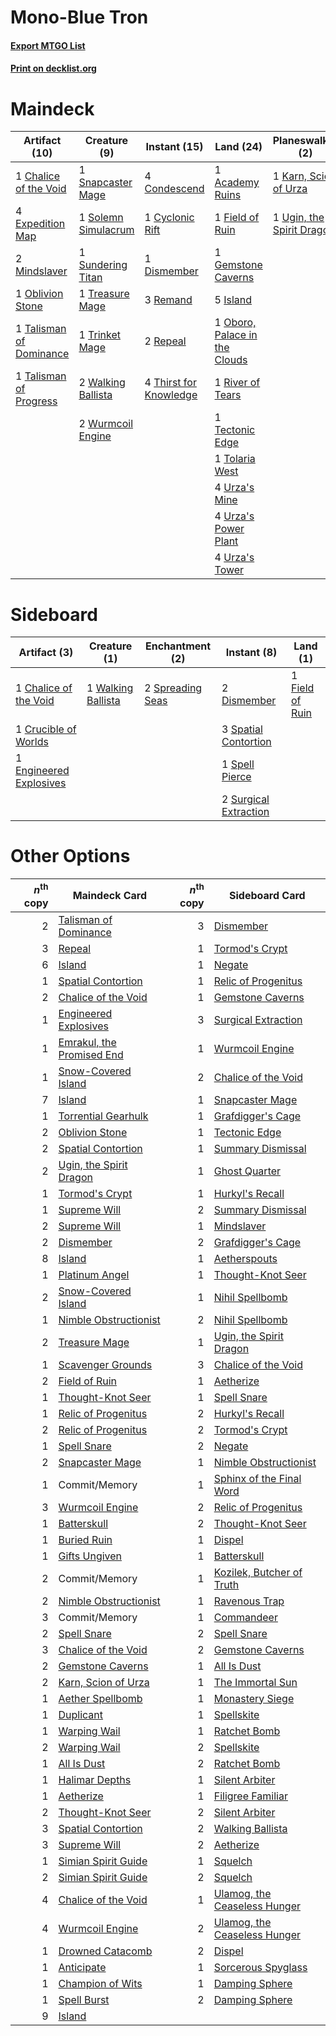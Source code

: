 # Mono-Blue Tron

#### [Export MTGO List](../collection/Mono-Blue%20Tron/Mono-Blue%20Tron.txt)
#### [Print on decklist.org](http://decklist.org/?deckmain=1%09Academy%20Ruins%0A1%09Chalice%20of%20the%20Void%0A4%09Condescend%0A1%09Cyclonic%20Rift%0A1%09Dismember%0A4%09Expedition%20Map%0A1%09Field%20of%20Ruin%0A1%09Gemstone%20Caverns%0A5%09Island%0A1%09Karn,%20Scion%20of%20Urza%0A2%09Mindslaver%0A1%09Oblivion%20Stone%0A1%09Oboro,%20Palace%20in%20the%20Clouds%0A3%09Remand%0A2%09Repeal%0A1%09River%20of%20Tears%0A1%09Snapcaster%20Mage%0A1%09Solemn%20Simulacrum%0A1%09Sundering%20Titan%0A1%09Talisman%20of%20Dominance%0A1%09Talisman%20of%20Progress%0A1%09Tectonic%20Edge%0A4%09Thirst%20for%20Knowledge%0A1%09Tolaria%20West%0A1%09Treasure%20Mage%0A1%09Trinket%20Mage%0A1%09Ugin,%20the%20Spirit%20Dragon%0A4%09Urza's%20Mine%0A4%09Urza's%20Power%20Plant%0A4%09Urza's%20Tower%0A2%09Walking%20Ballista%0A2%09Wurmcoil%20Engine&deckside=1%09Chalice%20of%20the%20Void%0A1%09Crucible%20of%20Worlds%0A2%09Dismember%0A1%09Engineered%20Explosives%0A1%09Field%20of%20Ruin%0A3%09Spatial%20Contortion%0A1%09Spell%20Pierce%0A2%09Spreading%20Seas%0A2%09Surgical%20Extraction%0A1%09Walking%20Ballista)
# Maindeck

|                                          Artifact (10)                                           |                                         Creature (9)                                         |                                          Instant (15)                                           |                                               Land (24)                                               |                                          Planeswalker (2)                                          |
|--------------------------------------------------------------------------------------------------|----------------------------------------------------------------------------------------------|-------------------------------------------------------------------------------------------------|-------------------------------------------------------------------------------------------------------|----------------------------------------------------------------------------------------------------|
|1 [Chalice of the Void](http://gatherer.wizards.com/Pages/Card/Details.aspx?multiverseid=370411)  |1 [Snapcaster Mage](http://gatherer.wizards.com/Pages/Card/Details.aspx?multiverseid=425875)  |4 [Condescend](http://gatherer.wizards.com/Pages/Card/Details.aspx?multiverseid=438612)          |1 [Academy Ruins](http://gatherer.wizards.com/Pages/Card/Details.aspx?multiverseid=370424)             |1 [Karn, Scion of Urza](http://gatherer.wizards.com/Pages/Card/Details.aspx?multiverseid=442889)    |
|4 [Expedition Map](http://gatherer.wizards.com/Pages/Card/Details.aspx?multiverseid=397742)       |1 [Solemn Simulacrum](http://gatherer.wizards.com/Pages/Card/Details.aspx?multiverseid=420612)|1 [Cyclonic Rift](http://gatherer.wizards.com/Pages/Card/Details.aspx?multiverseid=425860)       |1 [Field of Ruin](http://gatherer.wizards.com/Pages/Card/Details.aspx?multiverseid=435415)             |1 [Ugin, the Spirit Dragon](http://gatherer.wizards.com/Pages/Card/Details.aspx?multiverseid=394086)|
|2 [Mindslaver](http://gatherer.wizards.com/Pages/Card/Details.aspx?multiverseid=209044)           |1 [Sundering Titan](http://gatherer.wizards.com/Pages/Card/Details.aspx?multiverseid=442222)  |1 [Dismember](http://gatherer.wizards.com/Pages/Card/Details.aspx?multiverseid=397830)           |1 [Gemstone Caverns](http://gatherer.wizards.com/Pages/Card/Details.aspx?multiverseid=122094)          |                                                                                                    |
|1 [Oblivion Stone](http://gatherer.wizards.com/Pages/Card/Details.aspx?multiverseid=438789)       |1 [Treasure Mage](http://gatherer.wizards.com/Pages/Card/Details.aspx?multiverseid=442776)    |3 [Remand](http://gatherer.wizards.com/Pages/Card/Details.aspx?multiverseid=397881)              |5 [Island](http://gatherer.wizards.com/Pages/Card/Details.aspx?multiverseid=439602)                    |                                                                                                    |
|1 [Talisman of Dominance](http://gatherer.wizards.com/Pages/Card/Details.aspx?multiverseid=430629)|1 [Trinket Mage](http://gatherer.wizards.com/Pages/Card/Details.aspx?multiverseid=442777)     |2 [Repeal](http://gatherer.wizards.com/Pages/Card/Details.aspx?multiverseid=397667)              |1 [Oboro, Palace in the Clouds](http://gatherer.wizards.com/Pages/Card/Details.aspx?multiverseid=74206)|                                                                                                    |
|1 [Talisman of Progress](http://gatherer.wizards.com/Pages/Card/Details.aspx?multiverseid=39597)  |2 [Walking Ballista](http://gatherer.wizards.com/Pages/Card/Details.aspx?multiverseid=423848) |4 [Thirst for Knowledge](http://gatherer.wizards.com/Pages/Card/Details.aspx?multiverseid=205311)|1 [River of Tears](http://gatherer.wizards.com/Pages/Card/Details.aspx?multiverseid=438812)            |                                                                                                    |
|                                                                                                  |2 [Wurmcoil Engine](http://gatherer.wizards.com/Pages/Card/Details.aspx?multiverseid=425825)  |                                                                                                 |1 [Tectonic Edge](http://gatherer.wizards.com/Pages/Card/Details.aspx?multiverseid=409575)             |                                                                                                    |
|                                                                                                  |                                                                                              |                                                                                                 |1 [Tolaria West](http://gatherer.wizards.com/Pages/Card/Details.aspx?multiverseid=416755)              |                                                                                                    |
|                                                                                                  |                                                                                              |                                                                                                 |4 [Urza's Mine](http://gatherer.wizards.com/Pages/Card/Details.aspx?multiverseid=220947)               |                                                                                                    |
|                                                                                                  |                                                                                              |                                                                                                 |4 [Urza's Power Plant](http://gatherer.wizards.com/Pages/Card/Details.aspx?multiverseid=220951)        |                                                                                                    |
|                                                                                                  |                                                                                              |                                                                                                 |4 [Urza's Tower](http://gatherer.wizards.com/Pages/Card/Details.aspx?multiverseid=220955)              |                                                                                                    |


# Sideboard

|                                           Artifact (3)                                           |                                        Creature (1)                                         |                                      Enchantment (2)                                      |                                          Instant (8)                                           |                                         Land (1)                                         |
|--------------------------------------------------------------------------------------------------|---------------------------------------------------------------------------------------------|-------------------------------------------------------------------------------------------|------------------------------------------------------------------------------------------------|------------------------------------------------------------------------------------------|
|1 [Chalice of the Void](http://gatherer.wizards.com/Pages/Card/Details.aspx?multiverseid=370411)  |1 [Walking Ballista](http://gatherer.wizards.com/Pages/Card/Details.aspx?multiverseid=423848)|2 [Spreading Seas](http://gatherer.wizards.com/Pages/Card/Details.aspx?multiverseid=190405)|2 [Dismember](http://gatherer.wizards.com/Pages/Card/Details.aspx?multiverseid=397830)          |1 [Field of Ruin](http://gatherer.wizards.com/Pages/Card/Details.aspx?multiverseid=435415)|
|1 [Crucible of Worlds](http://gatherer.wizards.com/Pages/Card/Details.aspx?multiverseid=420598)   |                                                                                             |                                                                                           |3 [Spatial Contortion](http://gatherer.wizards.com/Pages/Card/Details.aspx?multiverseid=407518) |                                                                                          |
|1 [Engineered Explosives](http://gatherer.wizards.com/Pages/Card/Details.aspx?multiverseid=370549)|                                                                                             |                                                                                           |1 [Spell Pierce](http://gatherer.wizards.com/Pages/Card/Details.aspx?multiverseid=425876)       |                                                                                          |
|                                                                                                  |                                                                                             |                                                                                           |2 [Surgical Extraction](http://gatherer.wizards.com/Pages/Card/Details.aspx?multiverseid=397706)|                                                                                          |


# Other Options

|*n*<sup>th</sup> copy|                                           Maindeck Card                                            |*n*<sup>th</sup> copy|                                            Sideboard Card                                             |
|--------------------:|----------------------------------------------------------------------------------------------------|--------------------:|-------------------------------------------------------------------------------------------------------|
|                    2|[Talisman of Dominance](http://gatherer.wizards.com/Pages/Card/Details.aspx?multiverseid=430629)    |                    3|[Dismember](http://gatherer.wizards.com/Pages/Card/Details.aspx?multiverseid=397830)                   |
|                    3|[Repeal](http://gatherer.wizards.com/Pages/Card/Details.aspx?multiverseid=397667)                   |                    1|[Tormod's Crypt](http://gatherer.wizards.com/Pages/Card/Details.aspx?multiverseid=389723)              |
|                    6|[Island](http://gatherer.wizards.com/Pages/Card/Details.aspx?multiverseid=439602)                   |                    1|[Negate](http://gatherer.wizards.com/Pages/Card/Details.aspx?multiverseid=447135)                      |
|                    1|[Spatial Contortion](http://gatherer.wizards.com/Pages/Card/Details.aspx?multiverseid=407518)       |                    1|[Relic of Progenitus](http://gatherer.wizards.com/Pages/Card/Details.aspx?multiverseid=205326)         |
|                    2|[Chalice of the Void](http://gatherer.wizards.com/Pages/Card/Details.aspx?multiverseid=370411)      |                    1|[Gemstone Caverns](http://gatherer.wizards.com/Pages/Card/Details.aspx?multiverseid=122094)            |
|                    1|[Engineered Explosives](http://gatherer.wizards.com/Pages/Card/Details.aspx?multiverseid=370549)    |                    3|[Surgical Extraction](http://gatherer.wizards.com/Pages/Card/Details.aspx?multiverseid=397706)         |
|                    1|[Emrakul, the Promised End](http://gatherer.wizards.com/Pages/Card/Details.aspx?multiverseid=414295)|                    1|[Wurmcoil Engine](http://gatherer.wizards.com/Pages/Card/Details.aspx?multiverseid=425825)             |
|                    1|[Snow-Covered Island](http://gatherer.wizards.com/Pages/Card/Details.aspx?multiverseid=184813)      |                    2|[Chalice of the Void](http://gatherer.wizards.com/Pages/Card/Details.aspx?multiverseid=370411)         |
|                    7|[Island](http://gatherer.wizards.com/Pages/Card/Details.aspx?multiverseid=439602)                   |                    1|[Snapcaster Mage](http://gatherer.wizards.com/Pages/Card/Details.aspx?multiverseid=425875)             |
|                    1|[Torrential Gearhulk](http://gatherer.wizards.com/Pages/Card/Details.aspx?multiverseid=420589)      |                    1|[Grafdigger's Cage](http://gatherer.wizards.com/Pages/Card/Details.aspx?multiverseid=426046)           |
|                    2|[Oblivion Stone](http://gatherer.wizards.com/Pages/Card/Details.aspx?multiverseid=438789)           |                    1|[Tectonic Edge](http://gatherer.wizards.com/Pages/Card/Details.aspx?multiverseid=409575)               |
|                    2|[Spatial Contortion](http://gatherer.wizards.com/Pages/Card/Details.aspx?multiverseid=407518)       |                    1|[Summary Dismissal](http://gatherer.wizards.com/Pages/Card/Details.aspx?multiverseid=414370)           |
|                    2|[Ugin, the Spirit Dragon](http://gatherer.wizards.com/Pages/Card/Details.aspx?multiverseid=394086)  |                    1|[Ghost Quarter](http://gatherer.wizards.com/Pages/Card/Details.aspx?multiverseid=430470)               |
|                    1|[Tormod's Crypt](http://gatherer.wizards.com/Pages/Card/Details.aspx?multiverseid=389723)           |                    1|[Hurkyl's Recall](http://gatherer.wizards.com/Pages/Card/Details.aspx?multiverseid=397868)             |
|                    1|[Supreme Will](http://gatherer.wizards.com/Pages/Card/Details.aspx?multiverseid=430738)             |                    2|[Summary Dismissal](http://gatherer.wizards.com/Pages/Card/Details.aspx?multiverseid=414370)           |
|                    2|[Supreme Will](http://gatherer.wizards.com/Pages/Card/Details.aspx?multiverseid=430738)             |                    1|[Mindslaver](http://gatherer.wizards.com/Pages/Card/Details.aspx?multiverseid=209044)                  |
|                    2|[Dismember](http://gatherer.wizards.com/Pages/Card/Details.aspx?multiverseid=397830)                |                    2|[Grafdigger's Cage](http://gatherer.wizards.com/Pages/Card/Details.aspx?multiverseid=426046)           |
|                    8|[Island](http://gatherer.wizards.com/Pages/Card/Details.aspx?multiverseid=439602)                   |                    1|[Aetherspouts](http://gatherer.wizards.com/Pages/Card/Details.aspx?multiverseid=383178)                |
|                    1|[Platinum Angel](http://gatherer.wizards.com/Pages/Card/Details.aspx?multiverseid=425817)           |                    1|[Thought-Knot Seer](http://gatherer.wizards.com/Pages/Card/Details.aspx?multiverseid=407519)           |
|                    2|[Snow-Covered Island](http://gatherer.wizards.com/Pages/Card/Details.aspx?multiverseid=184813)      |                    1|[Nihil Spellbomb](http://gatherer.wizards.com/Pages/Card/Details.aspx?multiverseid=442215)             |
|                    1|[Nimble Obstructionist](http://gatherer.wizards.com/Pages/Card/Details.aspx?multiverseid=430729)    |                    2|[Nihil Spellbomb](http://gatherer.wizards.com/Pages/Card/Details.aspx?multiverseid=442215)             |
|                    2|[Treasure Mage](http://gatherer.wizards.com/Pages/Card/Details.aspx?multiverseid=442776)            |                    1|[Ugin, the Spirit Dragon](http://gatherer.wizards.com/Pages/Card/Details.aspx?multiverseid=394086)     |
|                    1|[Scavenger Grounds](http://gatherer.wizards.com/Pages/Card/Details.aspx?multiverseid=430871)        |                    3|[Chalice of the Void](http://gatherer.wizards.com/Pages/Card/Details.aspx?multiverseid=370411)         |
|                    2|[Field of Ruin](http://gatherer.wizards.com/Pages/Card/Details.aspx?multiverseid=435415)            |                    1|[Aetherize](http://gatherer.wizards.com/Pages/Card/Details.aspx?multiverseid=438606)                   |
|                    1|[Thought-Knot Seer](http://gatherer.wizards.com/Pages/Card/Details.aspx?multiverseid=407519)        |                    1|[Spell Snare](http://gatherer.wizards.com/Pages/Card/Details.aspx?multiverseid=370447)                 |
|                    1|[Relic of Progenitus](http://gatherer.wizards.com/Pages/Card/Details.aspx?multiverseid=205326)      |                    2|[Hurkyl's Recall](http://gatherer.wizards.com/Pages/Card/Details.aspx?multiverseid=397868)             |
|                    2|[Relic of Progenitus](http://gatherer.wizards.com/Pages/Card/Details.aspx?multiverseid=205326)      |                    2|[Tormod's Crypt](http://gatherer.wizards.com/Pages/Card/Details.aspx?multiverseid=389723)              |
|                    1|[Spell Snare](http://gatherer.wizards.com/Pages/Card/Details.aspx?multiverseid=370447)              |                    2|[Negate](http://gatherer.wizards.com/Pages/Card/Details.aspx?multiverseid=447135)                      |
|                    2|[Snapcaster Mage](http://gatherer.wizards.com/Pages/Card/Details.aspx?multiverseid=425875)          |                    1|[Nimble Obstructionist](http://gatherer.wizards.com/Pages/Card/Details.aspx?multiverseid=430729)       |
|                    1|Commit/Memory                                                                                       |                    1|[Sphinx of the Final Word](http://gatherer.wizards.com/Pages/Card/Details.aspx?multiverseid=407573)    |
|                    3|[Wurmcoil Engine](http://gatherer.wizards.com/Pages/Card/Details.aspx?multiverseid=425825)          |                    2|[Relic of Progenitus](http://gatherer.wizards.com/Pages/Card/Details.aspx?multiverseid=205326)         |
|                    1|[Batterskull](http://gatherer.wizards.com/Pages/Card/Details.aspx?multiverseid=233055)              |                    2|[Thought-Knot Seer](http://gatherer.wizards.com/Pages/Card/Details.aspx?multiverseid=407519)           |
|                    1|[Buried Ruin](http://gatherer.wizards.com/Pages/Card/Details.aspx?multiverseid=446977)              |                    1|[Dispel](http://gatherer.wizards.com/Pages/Card/Details.aspx?multiverseid=201562)                      |
|                    1|[Gifts Ungiven](http://gatherer.wizards.com/Pages/Card/Details.aspx?multiverseid=370368)            |                    1|[Batterskull](http://gatherer.wizards.com/Pages/Card/Details.aspx?multiverseid=233055)                 |
|                    2|Commit/Memory                                                                                       |                    1|[Kozilek, Butcher of Truth](http://gatherer.wizards.com/Pages/Card/Details.aspx?multiverseid=397668)   |
|                    2|[Nimble Obstructionist](http://gatherer.wizards.com/Pages/Card/Details.aspx?multiverseid=430729)    |                    1|[Ravenous Trap](http://gatherer.wizards.com/Pages/Card/Details.aspx?multiverseid=197537)               |
|                    3|Commit/Memory                                                                                       |                    1|[Commandeer](http://gatherer.wizards.com/Pages/Card/Details.aspx?multiverseid=121243)                  |
|                    2|[Spell Snare](http://gatherer.wizards.com/Pages/Card/Details.aspx?multiverseid=370447)              |                    2|[Spell Snare](http://gatherer.wizards.com/Pages/Card/Details.aspx?multiverseid=370447)                 |
|                    3|[Chalice of the Void](http://gatherer.wizards.com/Pages/Card/Details.aspx?multiverseid=370411)      |                    2|[Gemstone Caverns](http://gatherer.wizards.com/Pages/Card/Details.aspx?multiverseid=122094)            |
|                    2|[Gemstone Caverns](http://gatherer.wizards.com/Pages/Card/Details.aspx?multiverseid=122094)         |                    1|[All Is Dust](http://gatherer.wizards.com/Pages/Card/Details.aspx?multiverseid=397750)                 |
|                    2|[Karn, Scion of Urza](http://gatherer.wizards.com/Pages/Card/Details.aspx?multiverseid=442889)      |                    1|[The Immortal Sun](http://gatherer.wizards.com/Pages/Card/Details.aspx?multiverseid=439844)            |
|                    1|[Aether Spellbomb](http://gatherer.wizards.com/Pages/Card/Details.aspx?multiverseid=370524)         |                    1|[Monastery Siege](http://gatherer.wizards.com/Pages/Card/Details.aspx?multiverseid=433020)             |
|                    1|[Duplicant](http://gatherer.wizards.com/Pages/Card/Details.aspx?multiverseid=413762)                |                    1|[Spellskite](http://gatherer.wizards.com/Pages/Card/Details.aspx?multiverseid=397743)                  |
|                    1|[Warping Wail](http://gatherer.wizards.com/Pages/Card/Details.aspx?multiverseid=407522)             |                    1|[Ratchet Bomb](http://gatherer.wizards.com/Pages/Card/Details.aspx?multiverseid=205482)                |
|                    2|[Warping Wail](http://gatherer.wizards.com/Pages/Card/Details.aspx?multiverseid=407522)             |                    2|[Spellskite](http://gatherer.wizards.com/Pages/Card/Details.aspx?multiverseid=397743)                  |
|                    1|[All Is Dust](http://gatherer.wizards.com/Pages/Card/Details.aspx?multiverseid=397750)              |                    2|[Ratchet Bomb](http://gatherer.wizards.com/Pages/Card/Details.aspx?multiverseid=205482)                |
|                    1|[Halimar Depths](http://gatherer.wizards.com/Pages/Card/Details.aspx?multiverseid=380231)           |                    1|[Silent Arbiter](http://gatherer.wizards.com/Pages/Card/Details.aspx?multiverseid=382362)              |
|                    1|[Aetherize](http://gatherer.wizards.com/Pages/Card/Details.aspx?multiverseid=438606)                |                    1|[Filigree Familiar](http://gatherer.wizards.com/Pages/Card/Details.aspx?multiverseid=442789)           |
|                    2|[Thought-Knot Seer](http://gatherer.wizards.com/Pages/Card/Details.aspx?multiverseid=407519)        |                    2|[Silent Arbiter](http://gatherer.wizards.com/Pages/Card/Details.aspx?multiverseid=382362)              |
|                    3|[Spatial Contortion](http://gatherer.wizards.com/Pages/Card/Details.aspx?multiverseid=407518)       |                    2|[Walking Ballista](http://gatherer.wizards.com/Pages/Card/Details.aspx?multiverseid=423848)            |
|                    3|[Supreme Will](http://gatherer.wizards.com/Pages/Card/Details.aspx?multiverseid=430738)             |                    2|[Aetherize](http://gatherer.wizards.com/Pages/Card/Details.aspx?multiverseid=438606)                   |
|                    1|[Simian Spirit Guide](http://gatherer.wizards.com/Pages/Card/Details.aspx?multiverseid=442137)      |                    1|[Squelch](http://gatherer.wizards.com/Pages/Card/Details.aspx?multiverseid=80290)                      |
|                    2|[Simian Spirit Guide](http://gatherer.wizards.com/Pages/Card/Details.aspx?multiverseid=442137)      |                    2|[Squelch](http://gatherer.wizards.com/Pages/Card/Details.aspx?multiverseid=80290)                      |
|                    4|[Chalice of the Void](http://gatherer.wizards.com/Pages/Card/Details.aspx?multiverseid=370411)      |                    1|[Ulamog, the Ceaseless Hunger](http://gatherer.wizards.com/Pages/Card/Details.aspx?multiverseid=402079)|
|                    4|[Wurmcoil Engine](http://gatherer.wizards.com/Pages/Card/Details.aspx?multiverseid=425825)          |                    2|[Ulamog, the Ceaseless Hunger](http://gatherer.wizards.com/Pages/Card/Details.aspx?multiverseid=402079)|
|                    1|[Drowned Catacomb](http://gatherer.wizards.com/Pages/Card/Details.aspx?multiverseid=430633)         |                    2|[Dispel](http://gatherer.wizards.com/Pages/Card/Details.aspx?multiverseid=201562)                      |
|                    1|[Anticipate](http://gatherer.wizards.com/Pages/Card/Details.aspx?multiverseid=447180)               |                    1|[Sorcerous Spyglass](http://gatherer.wizards.com/Pages/Card/Details.aspx?multiverseid=435407)          |
|                    1|[Champion of Wits](http://gatherer.wizards.com/Pages/Card/Details.aspx?multiverseid=430720)         |                    1|[Damping Sphere](http://gatherer.wizards.com/Pages/Card/Details.aspx?multiverseid=443101)              |
|                    1|[Spell Burst](http://gatherer.wizards.com/Pages/Card/Details.aspx?multiverseid=109707)              |                    2|[Damping Sphere](http://gatherer.wizards.com/Pages/Card/Details.aspx?multiverseid=443101)              |
|                    9|[Island](http://gatherer.wizards.com/Pages/Card/Details.aspx?multiverseid=439602)                   |                     |                                                                                                       |

